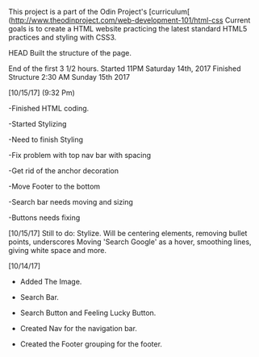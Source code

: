 This project is a part of the Odin Project's [curriculum[ (http://www.theodinproject.com/web-development-101/html-css
Current goals is to create a HTML website practicing the latest standard
HTML5 practices and styling with CSS3.

HEAD
Built the structure of the page. 

End of the first 3 1/2 hours.
Started 11PM Saturday 14th, 2017
Finished Structure 2:30 AM Sunday 15th 2017

[10/15/17] (9:32 Pm)

-Finished HTML coding.

-Started Stylizing

-Need to finish Styling

-Fix problem with top nav bar with spacing

-Get rid of the anchor decoration

-Move Footer to the bottom

-Search bar needs moving and sizing

-Buttons needs fixing


[10/15/17]
Still to do: Stylize. Will be centering elements, removing bullet points, underscores
Moving 'Search Google' as a hover, smoothing lines, giving white space and more.



[10/14/17]
- Added The Image.

- Search Bar.

- Search Button and Feeling Lucky Button.

- Created Nav for the navigation bar.

- Created the Footer grouping for the footer.
